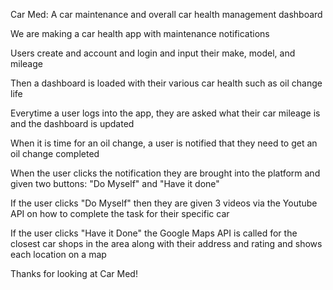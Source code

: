Car Med: A car maintenance and overall car health management dashboard

We are making a car health app with maintenance notifications

Users create and account and login and input their make, model, and mileage

Then a dashboard is loaded with their various car health such as oil change life 

Everytime a user logs into the app, they are asked what their car mileage is and the dashboard is updated 

When it is time for an oil change, a user is notified that they need to get an oil change completed 

When the user clicks the notification they are brought into the platform and given two buttons: "Do Myself" and "Have it done"

If the user clicks "Do Myself" then they are given 3 videos via the Youtube API on how to complete the task for their specific car

If the user clicks "Have it Done" the Google Maps API is called for the closest car shops in the area along with their address and rating and shows each location on a map

Thanks for looking at Car Med! 
